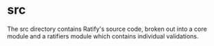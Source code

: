 # src

The src directory contains Ratify's source code, broken out into a core module
and a ratifiers module which contains individual validations.